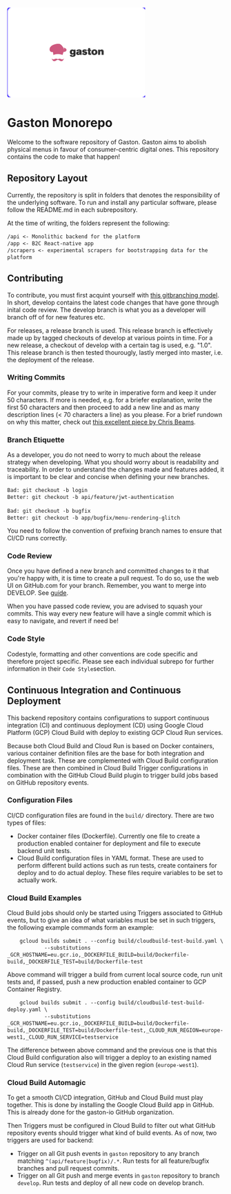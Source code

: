 ![Gaston, logo](./docs/images/logo.png)

# Gaston Monorepo

Welcome to the software repository of Gaston. Gaston aims to abolish physical menus in favour of consumer-centric digital ones. This repository contains the code to make that happen!

## Repository Layout

Currently, the repository is split in folders that denotes the responsibility of the underlying software. To run and install any particular software, please follow the README.md in each subrepository.

At the time of writing, the folders represent the following:

    /api <- Monolithic backend for the platform
    /app <- B2C React-native app
    /scrapers <- experimental scrapers for bootstrapping data for the platform

## Contributing

To contribute, you must first acquint yourself with [this gitbranching model](https://nvie.com/posts/a-successful-git-branching-model). In short, develop contains the latest code changes that have gone through inital code review. The develop branch is what you as a developer will branch off of for new features etc.

For releases, a release branch is used. This release branch is effectively made up by tagged checkouts of develop at various points in time. For a new release, a checkout of develop with a certain tag is used, e.g. "1.0". This release branch is then tested thourougly, lastly merged into master, i.e. the deployment of the release.

### Writing Commits

For your commits, please try to write in imperative form and keep it under 50 characters. If more is needed, e.g. for a briefer explanation, write the first 50 characters and then proceed to add a new line and as many description lines (< 70 characters a line) as you please. For a brief rundown on why this matter, check out [this excellent piece by Chris Beams](https://chris.beams.io/posts/git-commit/).

### Branch Etiquette

As a developer, you do not need to worry to much about the release strategy when developing. What you should worry about is readability and traceability. In order to understand the changes made and features added, it is important to be clear and concise when defining your new branches.

    Bad: git checkout -b login
    Better: git checkout -b api/feature/jwt-authentication

    Bad: git checkout -b bugfix
    Better: git checkout -b app/bugfix/menu-rendering-glitch

You need to follow the convention of prefixing branch names to ensure that CI/CD runs correctly.

### Code Review

Once you have defined a new branch and committed changes to it that you're happy with, it is time to create a pull request. To do so, use the web UI on GitHub.com for your branch. Remember, you want to merge into DEVELOP. See [guide](https://docs.github.com/en/github/collaborating-with-issues-and-pull-requests/proposing-changes-to-your-work-with-pull-requests/creating-a-pull-request).

When you have passed code review, you are advised to squash your commits. This way every new feature will have a single commit which is easy to navigate, and revert if need be!

### Code Style

Codestyle, formatting and other conventions are code specific and therefore project specific. Please see each individual subrepo for further information in their `Code Style`section.

## Continuous Integration and Continuous Deployment

This backend repository contains configurations to support continuous integration (CI) and continuous deployment (CD) using Google Cloud Platform (GCP) Cloud Build with deploy to existing GCP Cloud Run services.

Because both Cloud Build and Cloud Run is based on Docker containers, various container definition files are the base for both integration and deployment task. These are complemented with Cloud Build configuration files. These are then combined in Cloud Build Trigger configurations in combination with the GitHub Cloud Build plugin to trigger build jobs based on GitHub repository events.

### Configuration Files

CI/CD configuration files are found in the `build/` directory. There are two types of files:

- Docker container files (Dockerfile). Currently one file to create a production enabled container for deployment and file to execute backend unit tests.
- Cloud Build configuration files in YAML format. These are used to perform different build actions such as run tests, create containers for deploy and to do actual deploy. These files require variables to be set to actually work.

### Cloud Build Examples

Cloud Build jobs should only be started using Triggers associated to GitHub events, but to give an idea of what variables must be set in such triggers, the following example commands form an example:

        gcloud builds submit . --config build/cloudbuild-test-build.yaml \
                --substitutions _GCR_HOSTNAME=eu.gcr.io,_DOCKERFILE_BUILD=build/Dockerfile-build,_DOCKERFILE_TEST=build/Dockerfile-test

Above command will trigger a build from current local source code, run unit tests and, if passed, push a new production enabled container to GCP Container Registry.

        gcloud builds submit . --config build/cloudbuild-test-build-deploy.yaml \
                --substitutions _GCR_HOSTNAME=eu.gcr.io,_DOCKERFILE_BUILD=build/Dockerfile-build,_DOCKERFILE_TEST=build/Dockerfile-test,_CLOUD_RUN_REGION=europe-west1,_CLOUD_RUN_SERVICE=testservice

The difference between above command and the previous one is that this Cloud Build configuration also will trigger a deploy to an existing named Cloud Run service (`testservice`) in the given region (`europe-west1`).

### Cloud Build Automagic

To get a smooth CI/CD integration, GitHub and Cloud Build must play together. This is done by installing the Google Cloud Build app in GitHub. This is already done for the gaston-io GitHub organization.

Then Triggers must be configured in Cloud Build to filter out what GitHub repository events should trigger what kind of build events. As of now, two triggers are used for backend:

- Trigger on all Git push events in `gaston` repository to any branch matching `^(api/feature|bugfix)/.*`. Run tests for all feature/bugfix branches and pull request commits.
- Trigger on all Git push and merge events in `gaston` repository to branch `develop`. Run tests and deploy of all new code on develop branch.